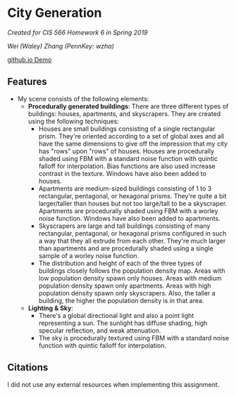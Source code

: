 # City Generation
_Created for CIS 566 Homework 6 in Spring 2019_

_Wei (Waley) Zhang (PennKey: wzha)_

[github.io Demo](https://greedyai.github.io/city-generation/)

## Features
- My scene consists of the following elements:
  - __Procedurally generated buildings__: There are three different types of buildings: houses, apartments, and skyscrapers. They are created using the following techniques:
    - Houses are small buildings consisting of a single rectangular prism. They're oriented according to a set of global axes and all have the same dimensions to give off the impression that my city has "rows" upon "rows" of houses. Houses are procedurally shaded using FBM with a standard noise function with quintic falloff for interpolation. Bias functions are also used increase contrast in the texture. Windows have also been added to houses.
    - Apartments are medium-sized buildings consisting of 1 to 3 rectangular, pentagonal, or hexagonal prisms. They're quite a bit larger/taller than houses but not too large/tall to be a skyscraper. Apartments are procedurally shaded using FBM with a worley noise function. Windows have also been added to apartments.
    - Skyscrapers are large and tall buildings consisting of many rectangular, pentagonal, or hexagonal prisms configured in such a way that they all extrude from each other. They're much larger than apartments and are procedurally shaded using a single sample of a worley noise function.
    - The distribution and height of each of the three types of buildings closely follows the population density map. Areas with low population density spawn only houses. Areas with medium population density spawn only apartments. Areas with high population density spawn only skyscrapers. Also, the taller a building, the higher the population density is in that area.
  - __Lighting & Sky__:
    - There's a global directional light and also a point light representing a sun. The sunlight has diffuse shading, high specular reflection, and weak attenuation.
    - The sky is procedurally textured using FBM with a standard noise function with quintic falloff for interpolation.

## Citations
I did not use any external resources when implementing this assignment.
